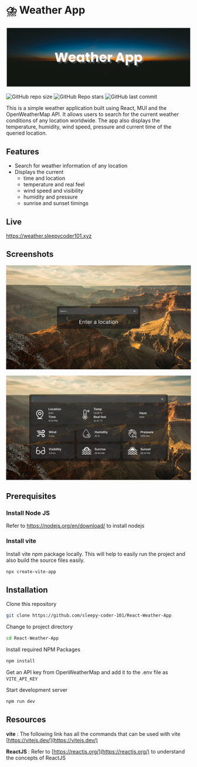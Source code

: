 # ⛈️ Weather App

<p align="center">
  <img src="/public/readme/banner.png" />
</p>

![GitHub repo size](https://img.shields.io/github/repo-size/sleepy-coder-101/React-Weather-App?logo=Files&style=for-the-badge) ![GitHub Repo stars](https://img.shields.io/github/stars/sleepy-coder-101/React-Weather-App?logo=Apache%20Spark&style=for-the-badge) ![GitHub last commit](https://img.shields.io/github/last-commit/sleepy-coder-101/React-Weather-App?logo=GitHub&style=for-the-badge)

This is a simple weather application built using React, MUI and the OpenWeatherMap API. It allows users to search for the current weather conditions of any location worldwide. The app also displays the temperature, humidity, wind speed, pressure and current time of the queried location.

## Features

- Search for weather information of any location
- Displays the current
  - time and location
  - temperature and real feel
  - wind speed and visibility
  - humidity and pressure
  - sunrise and sunset timings

## Live

https://weather.sleepycoder101.xyz

## Screenshots

!["Search Box"](/public/readme/search_box.png "Search Box")

!["Weather Details"](/public/readme/weather_details.png "Weather Details")

## Prerequisites

### Install Node JS

Refer to https://nodejs.org/en/download/ to install nodejs

### Install vite

Install vite npm package locally. This will help to easily run the project and also build the source files easily.

```bash
npx create-vite-app
```

## Installation

Clone this repository

```bash
git clone https://github.com/sleepy-coder-101/React-Weather-App
```

Change to project directory

```bash
cd React-Weather-App
```

Install required NPM Packages

```bash
npm install
```

Get an API key from OpenWeatherMap and add it to the .env file as `VITE_API_KEY`

Start development server

```bash
npm run dev
```

## Resources

**vite** : The following link has all the commands that can be used with vite [https://vitejs.dev/](https://vitejs.dev/)

**ReactJS** : Refer to [https://reactjs.org/](https://reactjs.org/) to understand the concepts of ReactJS
